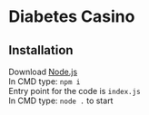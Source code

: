 # Diabetes Casino
 
## Installation

Download [Node.js](https://nodejs.org/en/)\
In CMD type: `npm i`\
Entry point for the code is `index.js`\
In CMD type: `node .` to start
